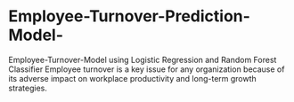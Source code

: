 # Employee-Turnover-Prediction-Model-
Employee-Turnover-Model using Logistic Regression and Random Forest Classifier Employee turnover is a key issue for any organization because of its adverse impact on workplace productivity and long-term growth strategies. 
